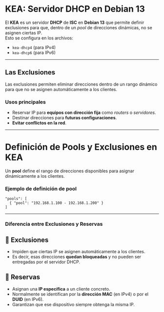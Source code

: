 # KEA: Servidor DHCP en Debian 13

El **KEA** es un servidor **DHCP** de **ISC** en **Debian 13** que permite definir exclusiones para que, dentro de un *pool* de direcciones dinámicas, no se asignen ciertas IP.  
Esto se configura en los archivos:

- `kea-dhcp4` (para IPv4)  
- `kea-dhcp6` (para IPv6)  

---

## Las Exclusiones

Las exclusiones permiten eliminar direcciones dentro de un rango dinámico para que no se asignen automáticamente a los clientes.

### Usos principales
- Reservar IP para **equipos con dirección fija** como *routers* o *servidores*.  
- Destinar direcciones para **futuras configuraciones**.  
- **Evitar conflictos en la red**.  

---

# Definición de Pools y Exclusiones en KEA

Un **pool** define el rango de direcciones disponibles para asignar dinámicamente a los clientes.  

### Ejemplo de definición de pool
```
"pools": [
  { "pool": "192.168.1.100 - 192.168.1.200" }
]
```
---

### Diferencia entre Exclusiones y Reservas

## 🔹 Exclusiones
- Impiden que ciertas IP se asignen automáticamente a los clientes.  
- Es decir, esas direcciones **quedan bloqueadas** y no pueden ser entregadas por el servidor DHCP.  

##  🔹 Reservas
- Asignan una **IP específica** a un cliente concreto.  
- Normalmente se identifican por la **dirección MAC** (en IPv4) o por el **DUID** (en IPv6).  
- Garantizan que ese dispositivo siempre obtenga la misma IP.





